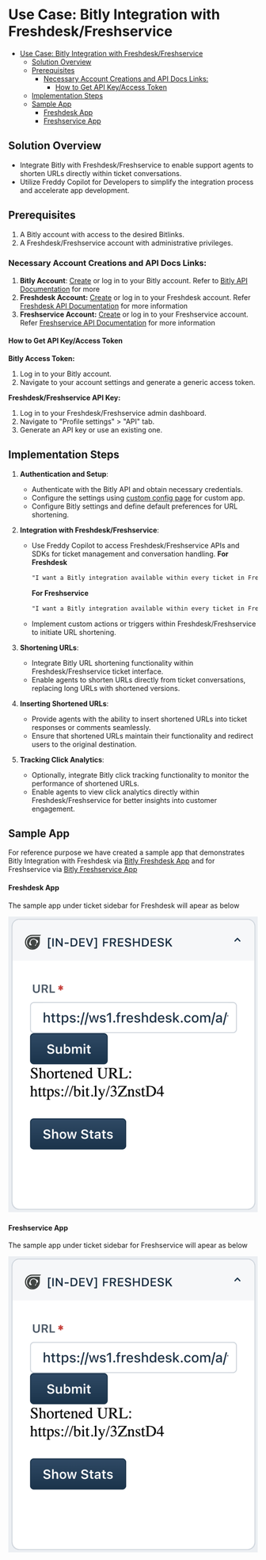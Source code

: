 # Use Case: Bitly Integration with Freshdesk/Freshservice

- [Use Case: Bitly Integration with Freshdesk/Freshservice](#use-case-bitly-integration-with-freshdeskfreshservice)
  - [Solution Overview](#solution-overview)
  - [Prerequisites](#prerequisites)
    - [Necessary Account Creations and API Docs Links:](#necessary-account-creations-and-api-docs-links)
      - [How to Get API Key/Access Token](#how-to-get-api-keyaccess-token)
  - [Implementation Steps](#implementation-steps)
  - [Sample App](#sample-app)
      - [Freshdesk App](#freshdesk-app)
      - [Freshservice App](#freshservice-app)

## Solution Overview
- Integrate Bitly with Freshdesk/Freshservice to enable support agents to shorten URLs directly within ticket conversations.
- Utilize Freddy Copilot for Developers to simplify the integration process and accelerate app development.

## Prerequisites

1. A Bitly account with access to the desired Bitlinks.
2. A Freshdesk/Freshservice account with administrative privileges.

### Necessary Account Creations and API Docs Links:
1. **Bitly Account**: [Create](https://bitly.com/a/sign_up) or log in to your Bitly account. Refer to [Bitly API Documentation](https://dev.bitly.com/api-reference) for more
2. **Freshdesk Account:** [Create](https://developers.freshworks.com/docs/guides/setup/product-signup/) or log in to your Freshdesk account. Refer [Freshdesk API Documentation](https://developers.freshdesk.com/api/) for more information
3. **Freshservice Account:** [Create](https://developers.freshworks.com/docs/guides/setup/product-signup/) or log in to your Freshservice account. Refer [Freshservice API Documentation](https://api.freshservice.com/) for more information

#### How to Get API Key/Access Token
**Bitly Access Token:**
1. Log in to your Bitly account.
2. Navigate to your account settings and generate a generic access token.

**Freshdesk/Freshservice API Key:**
1. Log in to your Freshdesk/Freshservice admin dashboard.
2. Navigate to "Profile settings" > "API" tab.
3. Generate an API key or use an existing one.

## Implementation Steps

1. **Authentication and Setup**:
   - Authenticate with the Bitly API and obtain necessary credentials.
   - Configure the settings using [custom config page](http://localhost:10001/custom_config) for custom app.
   - Configure Bitly settings and define default preferences for URL shortening.

2. **Integration with Freshdesk/Freshservice**:
   - Use Freddy Copilot to access Freshdesk/Freshservice APIs and SDKs for ticket management and conversation handling.
      **For Freshdesk**
      ```md
      "I want a Bitly integration available within every ticket in Freshdesk. Upon clicking a button, use the Bitly API to shorten the URL provided in the ticket and display the shortened URL on the UI for easy sharing."
      ```
      **For Freshservice**
      ```md
      "I want a Bitly integration available within every ticket in Freshservice. Upon clicking a button, use the Bitly API to shorten the URL provided in the ticket and display the shortened URL on the UI for easy sharing."
      ```
   - Implement custom actions or triggers within Freshdesk/Freshservice to initiate URL shortening.

3. **Shortening URLs**:
   - Integrate Bitly URL shortening functionality within Freshdesk/Freshservice ticket interface.
   - Enable agents to shorten URLs directly from ticket conversations, replacing long URLs with shortened versions.

4. **Inserting Shortened URLs**:
   - Provide agents with the ability to insert shortened URLs into ticket responses or comments seamlessly.
   - Ensure that shortened URLs maintain their functionality and redirect users to the original destination.

5. **Tracking Click Analytics**:
   - Optionally, integrate Bitly click tracking functionality to monitor the performance of shortened URLs.
   - Enable agents to view click analytics directly within Freshdesk/Freshservice for better insights into customer engagement.

## Sample App

For reference purpose we have created a sample app that demonstrates Bitly Integration with Freshdesk via [Bitly Freshdesk App](/code_samples/bitly/freshdesk/) and for Freshservice via [Bitly Freshservice App](/code_samples/bitly/freshservice/)

#### Freshdesk App

The sample app under ticket sidebar for Freshdesk will apear as below

![Bitly Freshdesk Sidebar Sample](../../assets/bitly/bitly-freshdesk.png)

#### Freshservice App

The sample app under ticket sidebar for Freshservice will apear as below

![Bitly Freshservice Sidebar Sample](../../assets/bitly/bitly-freshdesk.png)

